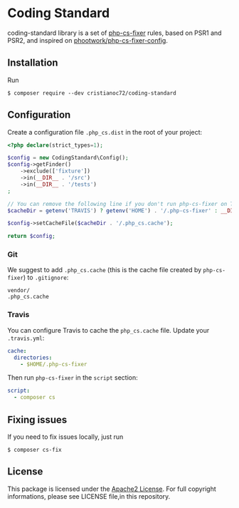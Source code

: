 # Coding Standard

coding-standard library is a set of [php-cs-fixer](https://cs.sensiolabs.com) rules, based on PSR1 and PSR2, and inspired
on [phootwork/php-cs-fixer-config](https://github.com/phootwork/php-cs-fixer-config).

## Installation

Run

```
$ composer require --dev cristianoc72/coding-standard
```

## Configuration

Create a configuration file `.php_cs.dist` in the root of your project:

```php
<?php declare(strict_types=1);

$config = new CodingStandard\Config();
$config->getFinder()
    ->exclude(['fixture'])
    ->in(__DIR__ . '/src')
    ->in(__DIR__ . '/tests')
;

// You can remove the following line if you don't run php-cs-fixer on Travis-ci
$cacheDir = getenv('TRAVIS') ? getenv('HOME') . '/.php-cs-fixer' : __DIR__;

$config->setCacheFile($cacheDir . '/.php_cs.cache');

return $config;
```

### Git

We suggest to add `.php_cs.cache` (this is the cache file created by `php-cs-fixer`) to `.gitignore`:

```
vendor/
.php_cs.cache
```

### Travis

You can configure Travis to cache the `php_cs.cache` file. Update your `.travis.yml`:

```yml
cache:
  directories:
    - $HOME/.php-cs-fixer
```

Then run `php-cs-fixer` in the `script` section:

```yml
script:
  - composer cs
```

## Fixing issues

If you need to fix issues locally, just run

```
$ composer cs-fix
```
 
## License

This package is licensed under the [Apache2 License](http://www.apache.org/licenses/LICENSE-2.0).
For full copyright informations, please see LICENSE file,in this repository.